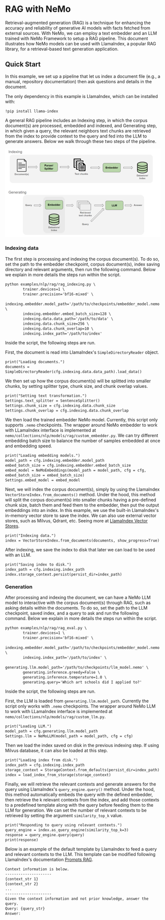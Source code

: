 RAG with NeMo
================

Retrieval-augmented generation (RAG) is a technique for enhancing the accuracy and reliability of generative AI models with facts fetched from external sources. With NeMo, we can employ a text embedder and an LLM trained with NeMo Framework to setup a RAG pipeline.
This document illustrates how NeMo models can be used with LlamaIndex, a popular RAG library, for a retrieval-based text generation application.

## Quick Start

In this example, we set up a pipeline that let us index a document file (e.g., a manual, repository documentation) then ask questions and details in the document.

The only dependency in this example is LlamaIndex, which can be installed with:
```
!pip install llama-index
```

A general RAG pipeline includes an Indexing step, in which the corpus document(s) are processed, embedded and indexed, and Generating step, in which given a query, the relevant neighbors text chunks are retrieved from the index to provide context to the query and fed into the LLM to generate answers. Below we walk through these two steps of the pipeline.

<p align="center">
        <img src="images/rag_pipeline.png" width="1000" >
</p>

### Indexing data


The first step is processing and indexing the corpus document(s). To do so, set the path to the embedder checkpoint, corpus document(s), index saving directory and relevant arguments, then run the following command. Below we explain in more details the steps run within the script.


```
python examples/nlp/rag/rag_indexing.py \
        trainer.devices=1 \
        trainer.precision='bf16-mixed' \
        indexing.embedder.model_path='/path/to/checkpoints/embedder_model.nemo' \
        indexing.embedder.embed_batch_size=128 \
        indexing.data.data_path='/path/to/data' \
        indexing.data.chunk_size=256 \
        indexing.data.chunk_overlap=10 \
        indexing.index_path='/path/to/index'
```

Inside the script, the following steps are run.

First, the document is read into LlamaIndex's `SimpleDirectoryReader` object.

```
print("Loading documents.")
documents = SimpleDirectoryReader(cfg.indexing.data.data_path).load_data()
```

We then set up how the corpus document(s) will be splitted into smaller chunks, by setting splitter type, chunk size, and chunk overlap values.

```
print("Setting text transformation.")
Settings.text_splitter = SentenceSplitter()
Settings.chunk_size = cfg.indexing.data.chunk_size
Settings.chunk_overlap = cfg.indexing.data.chunk_overlap
```

We then load the trained embedder NeMo model. Currently, this script only supports `.nemo` checkpoints. The wrapper around NeMo embedder to work with LLamaIndex interface is implemented at `nemo/collections/nlp/models/rag/custom_embedder.py`. We can try different embedding batch size to balance the number of samples embedded at once and embedding speed.

```
print("Loading embedding models.")
model_path = cfg.indexing.embedder.model_path
embed_batch_size = cfg.indexing.embedder.embed_batch_size
embed_model = NeMoEmbeddings(model_path = model_path, cfg = cfg, embed_batch_size = embed_batch_size)
Settings.embed_model = embed_model
```

Next, we will index the corpus document(s), simply by using the LlamaIndex `VectorStoreIndex.from_documents()` method. Under the hood, this method will split the corpus document(s) into smaller chunks having a pre-defined chunk size, batch them and feed them to the embedder, then put the output embeddings into an index. In this example, we use the built-in LlamaIndex's in-memory vector store to save the index. We can also use external vector stores, such as Milvus, Qdrant, etc. Seeing more at [LlamaIndex Vector Stores](https://docs.llamaindex.ai/en/stable/module_guides/storing/vector_stores/).          


```
print("Indexing data.")
index = VectorStoreIndex.from_documents(documents, show_progress=True)
```

After indexing, we save the index to disk that later we can load to be used with an LLM.

```
print("Saving index to disk.")
index_path = cfg.indexing.index_path
index.storage_context.persist(persist_dir=index_path)
```


###  Generation

After processing and indexing the document, we can have a NeMo LLM model to interactive with the corpus document(s) through RAG, such as asking details within the documents. To do so, set the path to the LLM checkpoint, saved index, and a query to ask and run the following command. Below we explain in more details the steps run within the script.

```
python examples/nlp/rag/rag_eval.py \
        trainer.devices=1 \
        trainer.precision='bf16-mixed' \
        indexing.embedder.model_path='/path/to/checkpoints/embedder_model.nemo' \
        indexing.index_path='/path/to/index' \
        generating.llm.model_path='/path/to/checkpoints/llm_model.nemo' \
        generating.inference.greedy=False \
        generating.inference.temperature=1.0 \
        generating.query='Which art schools did I applied to?'
```

Inside the script, the following steps are run.


First, the LLM is loaded from `generating.llm.model_path`. Currently the script only works with `.nemo` checkpoints. The wrapper around NeMo LLM to work with LLamaIndex interface is implemented at `nemo/collections/nlp/models/rag/custom_llm.py`. 

```
print("Loading LLM.")
model_path = cfg.generating.llm.model_path
Settings.llm = NeMoLLM(model_path = model_path, cfg = cfg)
```

Then we load the index saved on disk in the previous indexing step. If using Milvus database, it can also be loaded at this step.
```
print("Loading index from disk.")
index_path = cfg.indexing.index_path
storage_context = StorageContext.from_defaults(persist_dir=index_path)
index = load_index_from_storage(storage_context)
```

Finally, we will retrieve the relevant contexts and generate answers for the query using LlamaIndex's `query_engine.query()` method. Under the hood, this method automatically embeds the query with the defined embedder, then retrieve the k relevant contexts from the index, and add those contexts to a predefined template along with the query before feeding them to the LLM for generation. We can set the number of relevant contexts to be retrieved by setting the argument `similarity_top_k` value.
```
print("Responding to query using relevant contexts.")
query_engine = index.as_query_engine(similarity_top_k=3)
response = query_engine.query(query)
print(response)
```

Below is an example of the default template by LlamaIndex to feed a query and relevant contexts to the LLM. This template can be modified following LlamaIndex's documentation [Prompts RAG](https://docs.llamaindex.ai/en/stable/examples/prompts/prompts_rag/).


```
Context information is below.
---------------------
{context_str 1}
{context_str 2}
...
---------------------
Given the context information and not prior knowledge, answer the query.
Query: {query_str}
Answer:
```